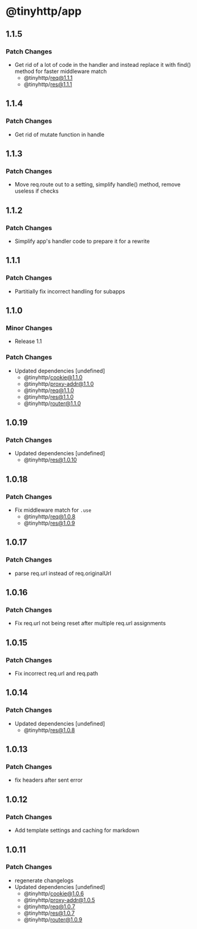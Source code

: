 # @tinyhttp/app

## 1.1.5

### Patch Changes

- Get rid of a lot of code in the handler and instead replace it with find() method for faster middleware match
  - @tinyhttp/req@1.1.1
  - @tinyhttp/res@1.1.1

## 1.1.4

### Patch Changes

- Get rid of mutate function in handle

## 1.1.3

### Patch Changes

- Move req.route out to a setting, simplify handle() method, remove useless if checks

## 1.1.2

### Patch Changes

- Simplify app's handler code to prepare it for a rewrite

## 1.1.1

### Patch Changes

- Partitially fix incorrect handling for subapps

## 1.1.0

### Minor Changes

- Release 1.1

### Patch Changes

- Updated dependencies [undefined]
  - @tinyhttp/cookie@1.1.0
  - @tinyhttp/proxy-addr@1.1.0
  - @tinyhttp/req@1.1.0
  - @tinyhttp/res@1.1.0
  - @tinyhttp/router@1.1.0

## 1.0.19

### Patch Changes

- Updated dependencies [undefined]
  - @tinyhttp/res@1.0.10

## 1.0.18

### Patch Changes

- Fix middleware match for `.use`
  - @tinyhttp/req@1.0.8
  - @tinyhttp/res@1.0.9

## 1.0.17

### Patch Changes

- parse req.url instead of req.originalUrl

## 1.0.16

### Patch Changes

- Fix req.url not being reset after multiple req.url assignments

## 1.0.15

### Patch Changes

- Fix incorrect req.url and req.path

## 1.0.14

### Patch Changes

- Updated dependencies [undefined]
  - @tinyhttp/res@1.0.8

## 1.0.13

### Patch Changes

- fix headers after sent error

## 1.0.12

### Patch Changes

- Add template settings and caching for markdown

## 1.0.11

### Patch Changes

- regenerate changelogs
- Updated dependencies [undefined]
  - @tinyhttp/cookie@1.0.6
  - @tinyhttp/proxy-addr@1.0.5
  - @tinyhttp/req@1.0.7
  - @tinyhttp/res@1.0.7
  - @tinyhttp/router@1.0.9
